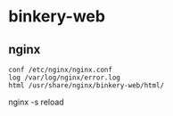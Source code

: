 # binkery-web

## nginx

    conf /etc/nginx/nginx.conf
    log /var/log/nginx/error.log
    html /usr/share/nginx/binkery-web/html/

nginx -s reload